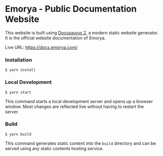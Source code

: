 
# Emorya - Public Documentation Website

This website is built using [Docusaurus 2](https://docusaurus.io/), a modern static website generator. It is the official website documentation of Emorya.

Live URL: https://docs.emorya.com/

### Installation

```
$ yarn install
```

### Local Development

```
$ yarn start
```

This command starts a local development server and opens up a browser window. Most changes are reflected live without having to restart the server.

### Build

```
$ yarn build
```

This command generates static content into the `build` directory and can be served using any static contents hosting service.